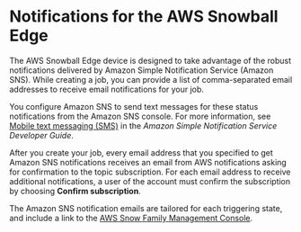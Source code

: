 # Notifications for the AWS Snowball Edge<a name="notifications"></a>

The AWS Snowball Edge device is designed to take advantage of the robust notifications delivered by Amazon Simple Notification Service \(Amazon SNS\)\. While creating a job, you can provide a list of comma\-separated email addresses to receive email notifications for your job\.

You configure Amazon SNS to send text messages for these status notifications from the Amazon SNS console\. For more information, see [Mobile text messaging \(SMS\)](https://docs.aws.amazon.com/sns/latest/dg/SMSMessages.html) in the *Amazon Simple Notification Service Developer Guide*\.

After you create your job, every email address that you specified to get Amazon SNS notifications receives an email from AWS notifications asking for confirmation to the topic subscription\. For each email address to receive additional notifications, a user of the account must confirm the subscription by choosing **Confirm subscription**\.

The Amazon SNS notification emails are tailored for each triggering state, and include a link to the [AWS Snow Family Management Console](https://console.aws.amazon.com/snowfamily/home)\.